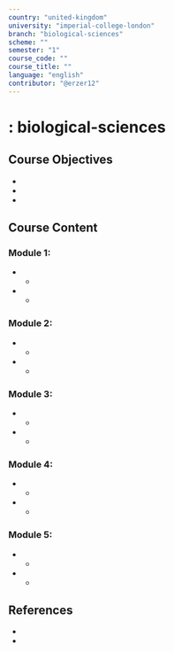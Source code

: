 ```yaml
---
country: "united-kingdom"
university: "imperial-college-london"
branch: "biological-sciences"
scheme: ""
semester: "1"
course_code: ""
course_title: ""
language: "english"
contributor: "@erzer12"
---
```

# : biological-sciences

## Course Objectives
* 
* 
* 

## Course Content
### Module 1: 
* 
  - 
* 
  - 

### Module 2: 
* 
  - 
* 
  - 

### Module 3: 
* 
  - 
* 
  - 

### Module 4: 
* 
  - 
* 
  - 

### Module 5: 
* 
  - 
* 
  - 

## References
* 
* 
